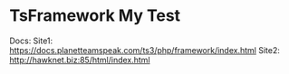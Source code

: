 # TsFramework My Test
Docs:
 Site1: https://docs.planetteamspeak.com/ts3/php/framework/index.html
 Site2: http://hawknet.biz:85/html/index.html
